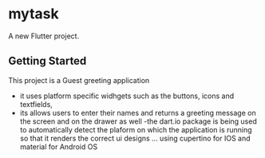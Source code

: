 # mytask

A new Flutter project.

## Getting Started

This project is a Guest greeting application
- it uses platform specific widhgets such as the buttons, icons and textfields,
- its allows users to enter their names and returns a greeting message on the screen and on the drawer as well
-the dart.io package is being used to automatically detect the plaform on which the application is running so that it renders the correct ui designs ... using cupertino for IOS and material for Android OS

